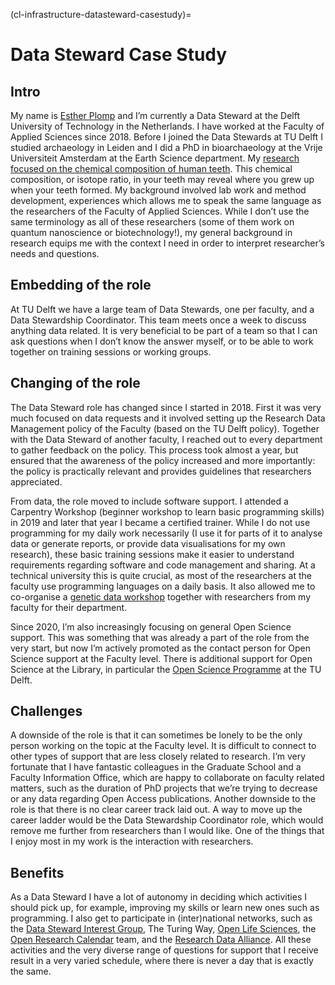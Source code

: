 (cl-infrastructure-datasteward-casestudy)=
# Data Steward Case Study

## Intro
My name is [Esther Plomp](https://estherplomp.github.io/) and I’m currently a Data Steward at the Delft University of Technology in the Netherlands. I have worked at the Faculty of Applied Sciences since 2018. Before I joined the Data Stewards at TU Delft I studied archaeology in Leiden and I did a PhD in bioarchaeology at the Vrije Universiteit Amsterdam at the Earth Science department. My [research focused on the chemical composition of human teeth](https://doi.org/10.5281/zenodo.3929551). This chemical composition, or isotope ratio, in your teeth may reveal where you grew up when your teeth formed. My background involved lab work and method development, experiences which allows me to speak the same language as the researchers of the Faculty of Applied Sciences. While I don’t use the same terminology as all of these researchers (some of them work on quantum nanoscience or biotechnology!), my general background in research equips me with the context I need in order to interpret researcher’s needs and questions.

## Embedding of the role
At TU Delft we have a large team of Data Stewards, one per faculty, and a Data Stewardship Coordinator. This team meets once a week to discuss anything data related. It is very beneficial to be part of a team so that I can ask questions when I don’t know the answer myself, or to be able to work together on training sessions or working groups.

## Changing of the role
The Data Steward role has changed since I started in 2018. First it was very much focused on data requests and it involved setting up the Research Data Management policy of the Faculty (based on the TU Delft policy). Together with the Data Steward of another faculty, I reached out to every department to gather feedback on the policy. This process took almost a year, but ensured that the awareness of the policy increased and more importantly: the policy is practically relevant and provides guidelines that researchers appreciated.

From data, the role moved to include software support. I attended a Carpentry Workshop (beginner workshop to learn basic programming skills) in 2019 and later that year I became a certified trainer. While I do not use programming for my daily work necessarily (I use it for parts of it to analyse data or generate reports, or provide data visualisations for my own research), these basic training sessions make it easier to understand requirements regarding software and code management and sharing. At a technical university this is quite crucial, as most of the researchers at the faculty use programming languages on a daily basis. It also allowed me to co-organise a [genetic data workshop](https://openworking.wordpress.com/2019/06/07/tu-delfts-first-genomics-data-carpentry/) together with researchers from my faculty for their department.

Since 2020, I’m also increasingly focusing on general Open Science support. This was something that was already a part of the role from the very start, but now I’m actively promoted as the contact person for Open Science support at the Faculty level. There is additional support for Open Science at the Library, in particular the [Open Science Programme](https://www.tudelft.nl/library/tu-delft-open-science) at the TU Delft.

## Challenges
A downside of the role is that it can sometimes be lonely to be the only person working on the topic at the Faculty level. It is difficult to connect to other types of support that are less closely related to research. I’m very fortunate that I have fantastic colleagues in the Graduate School and a Faculty Information Office, which are happy to collaborate on faculty related matters, such as the duration of PhD projects that we’re trying to decrease or any data regarding Open Access publications. Another downside to the role is that there is no clear career track laid out. A way to move up the career ladder would be the Data Stewardship Coordinator role, which would remove me further from researchers than I would like. One of the things that I enjoy most in my work is the interaction with researchers.

## Benefits
As a Data Steward I have a lot of autonomy in deciding which activities I should pick up, for example, improving my skills or learn new ones such as programming. I also get to participate in (inter)national networks, such as the [Data Steward Interest Group](https://www.dtls.nl/about/community/interest-groups/data-stewards-interest-group/), The Turing Way, [Open Life Sciences](https://openlifesci.org/), the [Open Research Calendar](https://openresearchcalendar.org/) team, and the [Research Data Alliance](https://www.rd-alliance.org/groups/physical-samples-and-collections-research-data-ecosystem-ig). All these activities and the very diverse range of questions for support that I receive result in a very varied schedule, where there is never a day that is exactly the same.


